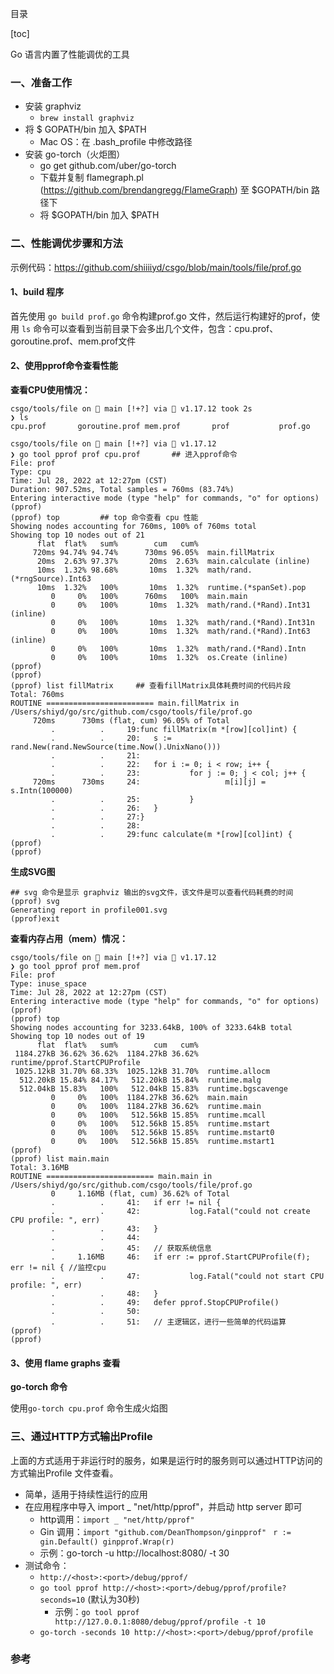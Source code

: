 目录

[toc]

Go 语言内置了性能调优的工具

### 一、准备工作

- 安装 graphviz
  - `brew install graphviz`
- 将 $ GOPATH/bin 加入 $PATH
  - Mac OS：在 .bash_profile 中修改路径
- 安装 go-torch（火炬图）
  - go get github.com/uber/go-torch
  - 下载并复制 flamegraph.pl (https://github.com/brendangregg/FlameGraph) 至 $GOPATH/bin 路径下
  - 将 $GOPATH/bin 加入 $PATH

### 二、性能调优步骤和方法

示例代码：https://github.com/shiiiiyd/csgo/blob/main/tools/file/prof.go

#### 1、build 程序

首先使用 `go build prof.go` 命令构建prof.go 文件，然后运行构建好的prof，使用 `ls` 命令可以查看到当前目录下会多出几个文件，包含：cpu.prof、goroutine.prof、mem.prof文件

#### 2、使用pprof命令查看性能

**查看CPU使用情况：**

```visual basic
csgo/tools/file on  main [!+?] via 🐹 v1.17.12 took 2s 
❯ ls
cpu.prof       goroutine.prof mem.prof       prof           prof.go

csgo/tools/file on  main [!+?] via 🐹 v1.17.12 
❯ go tool pprof prof cpu.prof		## 进入pprof命令
File: prof
Type: cpu
Time: Jul 28, 2022 at 12:27pm (CST)
Duration: 907.52ms, Total samples = 760ms (83.74%)
Entering interactive mode (type "help" for commands, "o" for options)
(pprof)
(pprof) top			## top 命令查看 cpu 性能
Showing nodes accounting for 760ms, 100% of 760ms total
Showing top 10 nodes out of 21
      flat  flat%   sum%        cum   cum%
     720ms 94.74% 94.74%      730ms 96.05%  main.fillMatrix
      20ms  2.63% 97.37%       20ms  2.63%  main.calculate (inline)
      10ms  1.32% 98.68%       10ms  1.32%  math/rand.(*rngSource).Int63
      10ms  1.32%   100%       10ms  1.32%  runtime.(*spanSet).pop
         0     0%   100%      760ms   100%  main.main
         0     0%   100%       10ms  1.32%  math/rand.(*Rand).Int31 (inline)
         0     0%   100%       10ms  1.32%  math/rand.(*Rand).Int31n
         0     0%   100%       10ms  1.32%  math/rand.(*Rand).Int63 (inline)
         0     0%   100%       10ms  1.32%  math/rand.(*Rand).Intn
         0     0%   100%       10ms  1.32%  os.Create (inline)
(pprof)
(pprof)
(pprof) list fillMatrix     ## 查看fillMatrix具体耗费时间的代码片段
Total: 760ms
ROUTINE ======================== main.fillMatrix in /Users/shiyd/go/src/github.com/csgo/tools/file/prof.go
     720ms      730ms (flat, cum) 96.05% of Total
         .          .     19:func fillMatrix(m *[row][col]int) {
         .          .     20:   s := rand.New(rand.NewSource(time.Now().UnixNano()))
         .          .     21:
         .          .     22:   for i := 0; i < row; i++ {
         .          .     23:           for j := 0; j < col; j++ {
     720ms      730ms     24:                   m[i][j] = s.Intn(100000)
         .          .     25:           }
         .          .     26:   }
         .          .     27:}
         .          .     28:
         .          .     29:func calculate(m *[row][col]int) {
(pprof) 
(pprof)
```

**生成SVG图**

```visual basic
## svg 命令是显示 graphviz 输出的svg文件，该文件是可以查看代码耗费的时间
(pprof) svg		
Generating report in profile001.svg
(pprof)exit
```



**查看内存占用（mem）情况：**

```visual basic
csgo/tools/file on  main [!+?] via 🐹 v1.17.12 
❯ go tool pprof prof mem.prof 
File: prof
Type: inuse_space
Time: Jul 28, 2022 at 12:27pm (CST)
Entering interactive mode (type "help" for commands, "o" for options)
(pprof) 
(pprof) top
Showing nodes accounting for 3233.64kB, 100% of 3233.64kB total
Showing top 10 nodes out of 19
      flat  flat%   sum%        cum   cum%
 1184.27kB 36.62% 36.62%  1184.27kB 36.62%  runtime/pprof.StartCPUProfile
 1025.12kB 31.70% 68.33%  1025.12kB 31.70%  runtime.allocm
  512.20kB 15.84% 84.17%   512.20kB 15.84%  runtime.malg
  512.04kB 15.83%   100%   512.04kB 15.83%  runtime.bgscavenge
         0     0%   100%  1184.27kB 36.62%  main.main
         0     0%   100%  1184.27kB 36.62%  runtime.main
         0     0%   100%   512.56kB 15.85%  runtime.mcall
         0     0%   100%   512.56kB 15.85%  runtime.mstart
         0     0%   100%   512.56kB 15.85%  runtime.mstart0
         0     0%   100%   512.56kB 15.85%  runtime.mstart1
(pprof) 
(pprof) list main.main
Total: 3.16MB
ROUTINE ======================== main.main in /Users/shiyd/go/src/github.com/csgo/tools/file/prof.go
         0     1.16MB (flat, cum) 36.62% of Total
         .          .     41:   if err != nil {
         .          .     42:           log.Fatal("could not create CPU profile: ", err)
         .          .     43:   }
         .          .     44:
         .          .     45:   // 获取系统信息
         .     1.16MB     46:   if err := pprof.StartCPUProfile(f); err != nil { //监控cpu
         .          .     47:           log.Fatal("could not start CPU profile: ", err)
         .          .     48:   }
         .          .     49:   defer pprof.StopCPUProfile()
         .          .     50:
         .          .     51:   // 主逻辑区，进行一些简单的代码运算
(pprof) 
(pprof) 
```



#### 3、使用 flame graphs 查看

**go-torch 命令**

使用`go-torch cpu.prof` 命令生成火焰图



### 三、通过HTTP方式输出Profile

上面的方式适用于非运行时的服务，如果是运行时的服务则可以通过HTTP访问的方式输出Profile 文件查看。

- 简单，适用于持续性运行的应用
- 在应用程序中导入 import _ "net/http/pprof"，并启动 http server 即可
  - http调用：`import _ "net/http/pprof"`
  - Gin 调用：`import "github.com/DeanThompson/ginpprof" ` `r := gin.Default() ginpprof.Wrap(r)`
  - 示例：go-torch -u http://localhost:8080/ -t 30
- 测试命令：
  - `http://<host>:<port>/debug/pprof/`
  - `go tool pprof http://<host>:<port>/debug/pprof/profile?seconds=10` (默认为30秒)
    - 示例：`go tool pprof http://127.0.0.1:8080/debug/pprof/profile -t 10`
  - `go-torch -seconds 10 http://<host>:<port>/debug/pprof/profile`







### 参考

[1]: https://pkg.go.dev/github.com/uber/go-torch@v0.0.0-20181107071353-86f327cc820e#section-readme	"Go文档"
[2]: https://time.geekbang.org/course/detail/100024001-91253	"性能分析工具"
[3]: https://ruanyifeng.com/blog/2017/09/flame-graph.html	"如何读懂火焰图"
[4]: https://blog.csdn.net/qq_17612199/article/details/80353355	"go-torch 简单使用"
